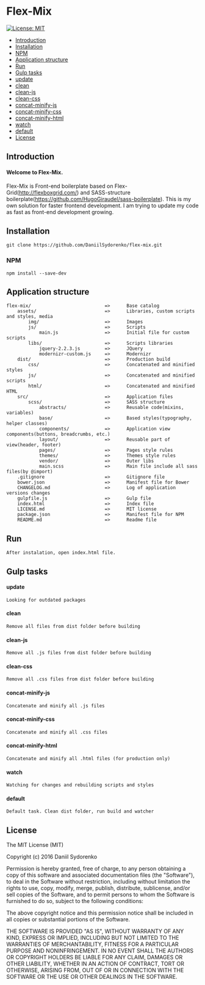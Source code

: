 Flex-Mix
========

[![License: MIT](https://img.shields.io/badge/License-MIT-yellow.svg)
](https://opensource.org/licenses/MIT)

- [Introduction](#introduction)
- [Installation](#installation)
 - [NPM](#npm)
- [Application structure](#application-structure)
- [Run](#run)
- [Gulp tasks](#gulp-tasks)
 - [update](#update)
 - [clean](#clean)
 - [clean-js](#clean-js)
 - [clean-css](#clean-css)
 - [concat-minify-js](#concat-minify-js)
 - [concat-minify-css](#concat-minify-css)
 - [concat-minify-html](#concat-minify-html)
 - [watch](#watch)
 - [default](#default)
- [License](#license)

## Introduction
#### Welcome to Flex-Mix. 
Flex-Mix is Front-end boilerplate based on Flex-Grid(http://flexboxgrid.com/) and SASS-structure boilerplate(https://github.com/HugoGiraudel/sass-boilerplate). 
This is my own solution for faster frontend development. I am trying to update my code as fast as front-end development growing.

## Installation
```
git clone https://github.com/DaniilSydorenko/flex-mix.git
```

### NPM

```
npm install --save-dev
```

## Application structure

```
flex-mix/                           =>      Base catalog              
    assets/                         =>      Libraries, custom scripts and styles, media
        img/                        =>      Images
        js/                         =>      Scripts
            main.js                 =>      Initial file for custom scripts    
        libs/                       =>      Scripts libraries
            jquery-2.2.3.js         =>      JQuery
            modernizr-custom.js     =>      Modernizr
    dist/                           =>      Production build
        css/                        =>      Concatenated and minified styles
        js/                         =>      Concatenated and minified scripts
        html/                       =>      Concatenated and minified HTML
    src/                            =>      Application files
        scss/                       =>      SASS structure
            abstracts/              =>      Reusable code(mixins, variables)
            base/                   =>      Based styles(typography, helper classes)
            components/             =>      Application view components(buttons, breadcrumbs, etc.) 
            layout/                 =>      Reusable part of view(header, footer)
            pages/                  =>      Pages style rules
            themes/                 =>      Themes style rules
            vendor/                 =>      Outer libs
            main.scss               =>      Main file include all sass files(by @import)
    .gitignore                      =>      Gitignore file
    bower.json                      =>      Manifest file for Bower
    CHANGELOG.md                    =>      Log of application versions changes
    gulpfile.js                     =>      Gulp file
    index.html                      =>      Index file
    LICENSE.md                      =>      MIT license
    package.json                    =>      Manifest file for NPM
    README.md                       =>      Readme file
```

## Run

```
After instalation, open index.html file.
```

## Gulp tasks

#### update
```
Looking for outdated packages
```

#### clean
```
Remove all files from dist folder before building
```

#### clean-js
```
Remove all .js files from dist folder before building
```

#### clean-css
```
Remove all .css files from dist folder before building
```

#### concat-minify-js
```
Concatenate and minify all .js files
```

#### concat-minify-css
```
Concatenate and minify all .css files
```

#### concat-minify-html
```
Concatenate and minify all .html files (for production only)
```

#### watch
```
Watching for changes and rebuilding scripts and styles
```

#### default
```
Default task. Clean dist folder, run build and watcher
```

License
-------

The MIT License (MIT)

Copyright (c) 2016 Daniil Sydorenko

Permission is hereby granted, free of charge, to any person obtaining a copy of this software and associated
documentation files (the "Software"), to deal in the Software without restriction, including without limitation
the rights to use, copy, modify, merge, publish, distribute, sublicense, and/or sell copies of the Software,
and to permit persons to whom the Software is furnished to do so, subject to the following conditions:

The above copyright notice and this permission notice shall be included in all copies or substantial
portions of the Software.

THE SOFTWARE IS PROVIDED "AS IS", WITHOUT WARRANTY OF ANY KIND, EXPRESS OR IMPLIED, INCLUDING BUT NOT LIMITED
TO THE WARRANTIES OF MERCHANTABILITY, FITNESS FOR A PARTICULAR PURPOSE AND NONINFRINGEMENT. IN NO EVENT SHALL
THE AUTHORS OR COPYRIGHT HOLDERS BE LIABLE FOR ANY CLAIM, DAMAGES OR OTHER LIABILITY, WHETHER IN AN ACTION OF
CONTRACT, TORT OR OTHERWISE, ARISING FROM, OUT OF OR IN CONNECTION WITH THE SOFTWARE OR THE USE OR OTHER
DEALINGS IN THE SOFTWARE.